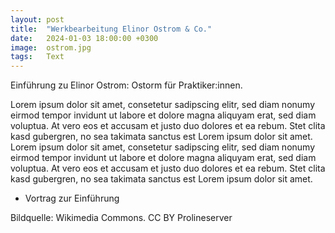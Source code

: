 ```yaml
---
layout: post
title:  "Werkbearbeitung Elinor Ostrom & Co."
date:   2024-01-03 18:00:00 +0300
image:  ostrom.jpg
tags:   Text
---
```


Einführung zu Elinor Ostrom: Ostorm für Praktiker:innen. 

Lorem ipsum dolor sit amet, consetetur sadipscing elitr, sed diam nonumy eirmod tempor invidunt ut labore et dolore magna aliquyam erat, sed diam voluptua. At vero eos et accusam et justo duo dolores et ea rebum. Stet clita kasd gubergren, no sea takimata sanctus est Lorem ipsum dolor sit amet. Lorem ipsum dolor sit amet, consetetur sadipscing elitr, sed diam nonumy eirmod tempor invidunt ut labore et dolore magna aliquyam erat, sed diam voluptua. At vero eos et accusam et justo duo dolores et ea rebum. Stet clita kasd gubergren, no sea takimata sanctus est Lorem ipsum dolor sit amet.

+ Vortrag zur Einführung


Bildquelle: Wikimedia Commons. CC BY Prolineserver

